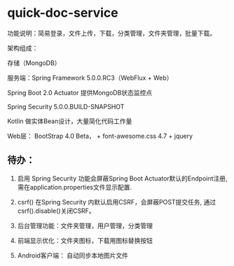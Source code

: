 # quick-doc-service
功能说明：简易登录，文件上传，下载，分类管理，文件夹管理，批量下载。

架构组成： 

存储（MongoDB）

服务端：Spring Framework 5.0.0.RC3（WebFlux + Web） 

Spring Boot 2.0 Actuator 提供MongoDB状态监控点

Spring Security 5.0.0.BUILD-SNAPSHOT

Kotlin 做实体Bean设计，大量简化代码工作量

Web层： BootStrap 4.0 Beta， + font-awesome.css 4.7 + jquery

## 待办：

1. 启用 Spring Security 功能会屏蔽Spring Boot Actuator默认的Endpoint注册, 需在application.properties文件显示配置.

2. csrf() 在Spring Security 内默认启用CSRF，会屏蔽POST提交任务, 通过csrf().disable()关闭CSRF。

3. 后台管理功能：文件夹管理，用户管理，分类管理

4. 前端显示优化：文件夹图标，下载用图标替换按钮

5. Android客户端： 自动同步本地图片文件